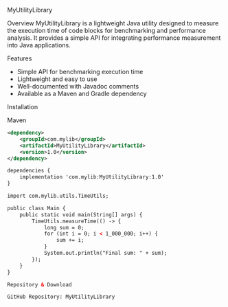 MyUtilityLibrary 

Overview
MyUtilityLibrary is a lightweight Java utility designed to measure the execution time of code blocks for benchmarking and performance analysis. It provides a simple API for integrating performance measurement into Java applications.

Features
-  Simple API for benchmarking execution time
-  Lightweight and easy to use
-  Well-documented with Javadoc comments
-  Available as a Maven and Gradle dependency

Installation

Maven
```xml
<dependency>
    <groupId>com.mylib</groupId>
    <artifactId>MyUtilityLibrary</artifactId>
    <version>1.0</version>
</dependency>

dependencies {
    implementation 'com.mylib:MyUtilityLibrary:1.0'
}

import com.mylib.utils.TimeUtils;

public class Main {
    public static void main(String[] args) {
        TimeUtils.measureTime(() -> {
            long sum = 0;
            for (int i = 0; i < 1_000_000; i++) {
                sum += i;
            }
            System.out.println("Final sum: " + sum);
        });
    }
}

Repository & Download

GitHub Repository: MyUtilityLibrary
